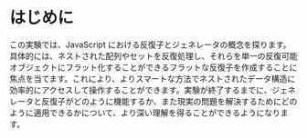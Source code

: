 # はじめに

この実験では、JavaScript における反復子とジェネレータの概念を探ります。具体的には、ネストされた配列やセットを反復処理し、それらを単一の反復可能オブジェクトにフラット化することができるフラットな反復子を作成することに焦点を当てます。これにより、よりスマートな方法でネストされたデータ構造に効率的にアクセスして操作することができます。実験が終了するまでに、ジェネレータと反復子がどのように機能するか、また現実の問題を解決するためにどのように適用できるかについて、より深い理解を得ることができるようになります。

